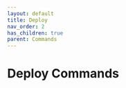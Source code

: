 ```yaml
---
layout: default
title: Deploy
nav_order: 2
has_children: true
parent: Commands
---
```


# Deploy Commands